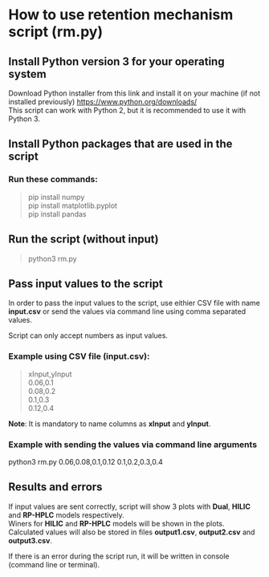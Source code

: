 # How to use retention mechanism script (rm.py)

## Install Python version 3 for your operating system

Download Python installer from this link and install it on your machine (if not installed previously)
https://www.python.org/downloads/ \
This script can work with Python 2, but it is recommended to use it with Python 3.

## Install Python packages that are used in the script

### Run these commands:

>pip install numpy\
>pip install matplotlib.pyplot\
>pip install pandas

## Run the script (without input)

>python3 rm.py

## Pass input values to the script

In order to pass the input values to the script, use eithier CSV file with name **input.csv** or send the values via
command line using comma separated values.

Script can only accept numbers as input values.

### Example using CSV file (input.csv):

>xInput,yInput\
>0.06,0.1\
>0.08,0.2\
>0.1,0.3\
>0.12,0.4

**Note**: It is mandatory to name columns as **xInput** and **yInput**.

### Example with sending the values via command line arguments

python3 rm.py 0.06,0.08,0.1,0.12 0.1,0.2,0.3,0.4

## Results and errors

If input values are sent correctly, script will show 3 plots with **Dual**, **HILIC** and **RP-HPLC** models respectively.\
Winers for **HILIC** and **RP-HPLC** models will be shown in the plots.\
Calculated values will also be stored in files **output1.csv**, **output2.csv** and **output3.csv**.

If there is an error during the script run, it will be written in console (command line or terminal).
